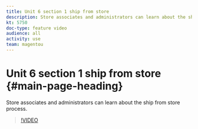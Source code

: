 ```yaml
---
title: Unit 6 section 1 ship from store
description: Store associates and administrators can learn about the ship from store process.
kt: 5750
doc-type: feature video
audience: all
activity: use
team: magentou
---
```


# Unit 6 section 1 ship from store {#main-page-heading}

Store associates and administrators can learn about the ship from store process.

>[!VIDEO](https://video.tv.adobe.com/v/35971)
